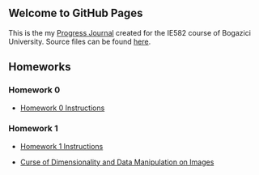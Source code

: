 ## Welcome to GitHub Pages

This is the my [Progress Journal](https://bu-ie-582.github.io/fall21-cumhurkilic/) created for the IE582 course of Bogazici University. Source files can be found [here](https://github.com/BU-IE-582/fall21-cumhurkilic).

## Homeworks

### Homework 0

* [Homework 0 Instructions](https://bu-ie-582.github.io/fall21-cumhurkilic/files/IE582_Fall21_Homework_0.pdf)

### Homework 1

* [Homework 1 Instructions](https://bu-ie-582.github.io/fall21-cumhurkilic/files/IE582_Fall21_Homework1.pdf)

* [Curse of Dimensionality and Data Manipulation on Images](https://bu-ie-582.github.io/fall21-cumhurkilic/files/IE582_HW1_Cumhur_Kılıç.html)
 
